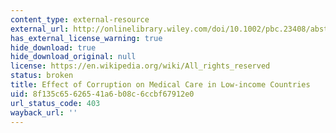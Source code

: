 ```yaml
---
content_type: external-resource
external_url: http://onlinelibrary.wiley.com/doi/10.1002/pbc.23408/abstract
has_external_license_warning: true
hide_download: true
hide_download_original: null
license: https://en.wikipedia.org/wiki/All_rights_reserved
status: broken
title: Effect of Corruption on Medical Care in Low-income Countries
uid: 8f135c65-6265-41a6-b08c-6ccbf67912e0
url_status_code: 403
wayback_url: ''
---
```

